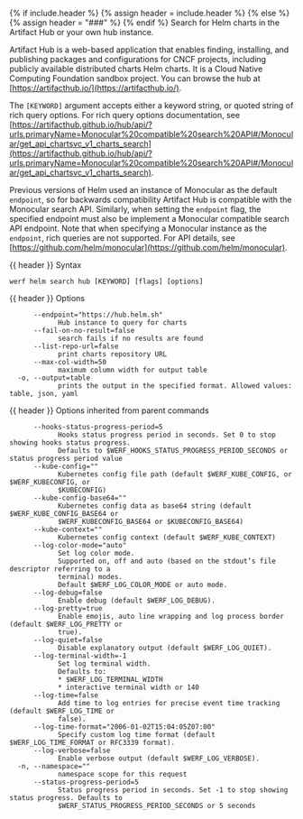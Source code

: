 {% if include.header %}
{% assign header = include.header %}
{% else %}
{% assign header = "###" %}
{% endif %}
Search for Helm charts in the Artifact Hub or your own hub instance.

Artifact Hub is a web-based application that enables finding, installing, and publishing packages and configurations for CNCF projects, including publicly available distributed charts Helm charts. It is a Cloud Native Computing Foundation sandbox project. You can browse the hub at [https://artifacthub.io/](https://artifacthub.io/).

The `[KEYWORD]` argument accepts either a keyword string, or quoted string of rich query options. For rich query options documentation, see
[https://artifacthub.github.io/hub/api/?urls.primaryName=Monocular%20compatible%20search%20API#/Monocular/get_api_chartsvc_v1_charts_search](https://artifacthub.github.io/hub/api/?urls.primaryName=Monocular%20compatible%20search%20API#/Monocular/get_api_chartsvc_v1_charts_search).

Previous versions of Helm used an instance of Monocular as the default `endpoint`, so for backwards compatibility Artifact Hub is compatible with the Monocular search API. Similarly, when setting the `endpoint` flag, the specified endpoint must also be implement a Monocular compatible search API endpoint. Note that when specifying a Monocular instance as the `endpoint`, rich queries are not supported. For API details, see [https://github.com/helm/monocular](https://github.com/helm/monocular).


{{ header }} Syntax

```shell
werf helm search hub [KEYWORD] [flags] [options]
```

{{ header }} Options

```shell
      --endpoint="https://hub.helm.sh"
            Hub instance to query for charts
      --fail-on-no-result=false
            search fails if no results are found
      --list-repo-url=false
            print charts repository URL
      --max-col-width=50
            maximum column width for output table
  -o, --output=table
            prints the output in the specified format. Allowed values: table, json, yaml
```

{{ header }} Options inherited from parent commands

```shell
      --hooks-status-progress-period=5
            Hooks status progress period in seconds. Set 0 to stop showing hooks status progress.   
            Defaults to $WERF_HOOKS_STATUS_PROGRESS_PERIOD_SECONDS or status progress period value
      --kube-config=""
            Kubernetes config file path (default $WERF_KUBE_CONFIG, or $WERF_KUBECONFIG, or         
            $KUBECONFIG)
      --kube-config-base64=""
            Kubernetes config data as base64 string (default $WERF_KUBE_CONFIG_BASE64 or            
            $WERF_KUBECONFIG_BASE64 or $KUBECONFIG_BASE64)
      --kube-context=""
            Kubernetes config context (default $WERF_KUBE_CONTEXT)
      --log-color-mode="auto"
            Set log color mode.
            Supported on, off and auto (based on the stdout’s file descriptor referring to a        
            terminal) modes.
            Default $WERF_LOG_COLOR_MODE or auto mode.
      --log-debug=false
            Enable debug (default $WERF_LOG_DEBUG).
      --log-pretty=true
            Enable emojis, auto line wrapping and log process border (default $WERF_LOG_PRETTY or   
            true).
      --log-quiet=false
            Disable explanatory output (default $WERF_LOG_QUIET).
      --log-terminal-width=-1
            Set log terminal width.
            Defaults to:
            * $WERF_LOG_TERMINAL_WIDTH
            * interactive terminal width or 140
      --log-time=false
            Add time to log entries for precise event time tracking (default $WERF_LOG_TIME or      
            false).
      --log-time-format="2006-01-02T15:04:05Z07:00"
            Specify custom log time format (default $WERF_LOG_TIME_FORMAT or RFC3339 format).
      --log-verbose=false
            Enable verbose output (default $WERF_LOG_VERBOSE).
  -n, --namespace=""
            namespace scope for this request
      --status-progress-period=5
            Status progress period in seconds. Set -1 to stop showing status progress. Defaults to  
            $WERF_STATUS_PROGRESS_PERIOD_SECONDS or 5 seconds
```

